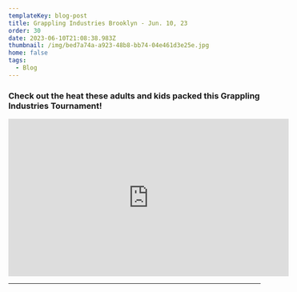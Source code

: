 ```yaml
---
templateKey: blog-post
title: Grappling Industries Brooklyn - Jun. 10, 23
order: 30
date: 2023-06-10T21:08:38.983Z
thumbnail: /img/bed7a74a-a923-48b8-bb74-04e461d3e25e.jpg
home: false
tags:
  - Blog
---
```

### **C﻿heck out the heat these adults and kids packed this Grappling Industries Tournament!**

<iframe width="560" height="315" src="https://www.youtube.com/embed/videoseries?list=PLdyR8mvQmCdTZl2L-HXegkstNq0zLAqH_" title="YouTube video player" frameborder="0" allow="accelerometer; autoplay; clipboard-write; encrypted-media; gyroscope; picture-in-picture; web-share" allowfullscreen></iframe>

- - -


